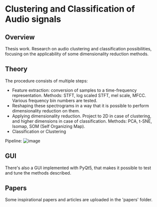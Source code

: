 # Clustering and Classification of Audio signals

## Overview
Thesis work. Research on audio clustering and classification possibilities, focusing on the applicability of some dimensionality reduction methods. 

## Theory
The procedure consists of multiple steps:
- Feature extraction: conversion of samples to a time-frequency representation. Methods: STFT, log scaled STFT, mel scale, MFCC. Various frequency bin numbers are tested.
- Reshaping these spectrograms in a way that it is possible to perform dimensionality reduction on them.
- Applying dimensionality reduction. Project to 2D in case of clustering, and higher dimensions in case of classification. Methods: PCA, t-SNE, Isomap, SOM (Self Organizing Map).
- Classification or Clustering

Pipeline:
![image](https://user-images.githubusercontent.com/33284371/75680257-7c153780-5c91-11ea-8699-2b55cf6a9c0f.png)

## GUI
There's also a GUI implemented with PyQt5, that makes it possible to test and tune the methods described.

## Papers
Some inspirational papers and articles are uploaded in the 'papers' folder.
